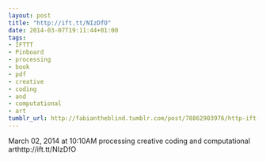 ```yaml
---
layout: post
title: "‎http://ift.tt/NIzDfO"
date: 2014-03-07T19:11:44+01:00
tags:
- IFTTT
- Pinboard
- processing
- book
- pdf
- creative
- coding
- and
- computational
- art
tumblr_url: http://fabiantheblind.tumblr.com/post/78862903976/http-ift-tt-nizdfo
---
```

March 02, 2014 at 10:10AM
processing creative coding and computational arthttp://ift.tt/NIzDfO
